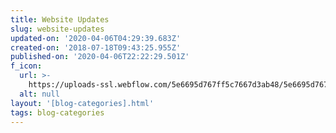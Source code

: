 ```yaml
---
title: Website Updates
slug: website-updates
updated-on: '2020-04-06T04:29:39.683Z'
created-on: '2018-07-18T09:43:25.955Z'
published-on: '2020-04-06T22:22:29.501Z'
f_icon:
  url: >-
    https://uploads-ssl.webflow.com/5e6695d767ff5c7667d3ab48/5e6695d767ff5c6e8fd3ac8c_development-icon.svg
  alt: null
layout: '[blog-categories].html'
tags: blog-categories
---
```




